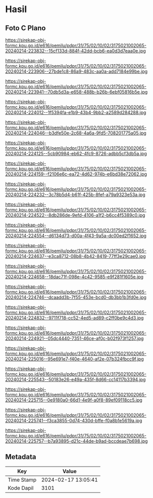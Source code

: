 # Hasil

## Foto C Plano

https://sirekap-obj-formc.kpu.go.id/e616/pemilu/pdpr/31/75/02/10/02/3175021002065-20240214-223832--15cf133d-884f-42dd-bcb6-ea0d3d7eaa0e.jpg

https://sirekap-obj-formc.kpu.go.id/e616/pemilu/pdpr/31/75/02/10/02/3175021002065-20240214-223906--27bde1c8-86a9-483c-aa0a-add7184e99be.jpg

https://sirekap-obj-formc.kpu.go.id/e616/pemilu/pdpr/31/75/02/10/02/3175021002065-20240214-223941--70db5d3a-e658-488b-b26b-6ebf05816b5e.jpg

https://sirekap-obj-formc.kpu.go.id/e616/pemilu/pdpr/31/75/02/10/02/3175021002065-20240214-224012--1f5394fa-e1b9-43b4-9bb2-a2589d284288.jpg

https://sirekap-obj-formc.kpu.go.id/e616/pemilu/pdpr/31/75/02/10/02/3175021002065-20240214-224046--b3dfe50e-2c68-4a6a-9fd5-708201775a05.jpg

https://sirekap-obj-formc.kpu.go.id/e616/pemilu/pdpr/31/75/02/10/02/3175021002065-20240214-224125--5cb90984-eb62-4fc9-8726-adbb5cf3db5a.jpg

https://sirekap-obj-formc.kpu.go.id/e616/pemilu/pdpr/31/75/02/10/02/3175021002065-20240214-224159--f2106e6c-ea72-4d62-974b-e6bd38e72062.jpg

https://sirekap-obj-formc.kpu.go.id/e616/pemilu/pdpr/31/75/02/10/02/3175021002065-20240214-224232--3c78b5d4-b61f-425b-8fef-a79a9323e53a.jpg

https://sirekap-obj-formc.kpu.go.id/e616/pemilu/pdpr/31/75/02/10/02/3175021002065-20240214-224522--8db286de-9efd-4106-a1f2-b6cc4f5389c0.jpg

https://sirekap-obj-formc.kpu.go.id/e616/pemilu/pdpr/31/75/02/10/02/3175021002065-20240214-224554--d6134d73-d00a-4f43-9a5a-dc00ed2f1652.jpg

https://sirekap-obj-formc.kpu.go.id/e616/pemilu/pdpr/31/75/02/10/02/3175021002065-20240214-224637--e3ca8712-08b8-4b42-8419-77ff3e29cae0.jpg

https://sirekap-obj-formc.kpu.go.id/e616/pemilu/pdpr/31/75/02/10/02/3175021002065-20240214-224658--18dac71f-098e-4c42-9585-e9f281f1605e.jpg

https://sirekap-obj-formc.kpu.go.id/e616/pemilu/pdpr/31/75/02/10/02/3175021002065-20240214-224746--dcaadd3b-7f55-453e-bcd0-db3bb1b3fd0e.jpg

https://sirekap-obj-formc.kpu.go.id/e616/pemilu/pdpr/31/75/02/10/02/3175021002065-20240214-224832--9711f718-cc52-4ed5-ad89-c2ff0be9c4d3.jpg

https://sirekap-obj-formc.kpu.go.id/e616/pemilu/pdpr/31/75/02/10/02/3175021002065-20240214-224921--05dc4440-7351-46ce-af0c-b02f973f1257.jpg

https://sirekap-obj-formc.kpu.go.id/e616/pemilu/pdpr/31/75/02/10/02/3175021002065-20240214-225016--95e691e7-f40e-4640-af2e-07b324fbcc9f.jpg

https://sirekap-obj-formc.kpu.go.id/e616/pemilu/pdpr/31/75/02/10/02/3175021002065-20240214-225543--50183e26-e49a-435f-8d66-cc14117b3394.jpg

https://sirekap-obj-formc.kpu.go.id/e616/pemilu/pdpr/31/75/02/10/02/3175021002065-20240214-225715--0e9180a0-66d1-4e9f-a0f8-89ef09118cc5.jpg

https://sirekap-obj-formc.kpu.go.id/e616/pemilu/pdpr/31/75/02/10/02/3175021002065-20240214-225741--f3ca3855-0d74-430d-bffe-f0a8b1e5619a.jpg

https://sirekap-obj-formc.kpu.go.id/e616/pemilu/pdpr/31/75/02/10/02/3175021002065-20240214-225757--b7a93895-d21c-44de-b9ad-bccdeae7b698.jpg


## Metadata

| Key        | Value               |
| ---------- | ------------------- |
| Time Stamp | 2024-02-17 13:05:41 |
| Kode Dapil | 3101                |



